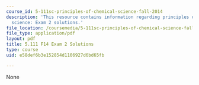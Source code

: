 ```yaml
---
course_id: 5-111sc-principles-of-chemical-science-fall-2014
description: 'This resource contains information regarding principles of chemical
  science: Exam 2 solutions.'
file_location: /coursemedia/5-111sc-principles-of-chemical-science-fall-2014/e58def6b3e152854d1106927d6bd65fb_MIT5_111F14_Exam2Sol.pdf
file_type: application/pdf
layout: pdf
title: 5.111 F14 Exam 2 Solutions
type: course
uid: e58def6b3e152854d1106927d6bd65fb

---
```

None